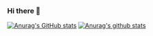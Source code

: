 ### Hi there 👋

<!--
**rigelfalcon/rigelfalcon** is a ✨ _special_ ✨ repository because its `README.md` (this file) appears on your GitHub profile.

Here are some ideas to get you started:

- 🔭 I’m currently working on ...
- 🌱 I’m currently learning ...
- 👯 I’m looking to collaborate on ...
- 🤔 I’m looking for help with ...
- 💬 Ask me about ...
- 📫 How to reach me: ...
- 😄 Pronouns: ...
- ⚡ Fun fact: ...
-->
[![Anurag's GitHub stats](https://github-readme-stats.vercel.app/api?username=rigelfalcon)](https://github.com/anuraghazra/github-readme-stats)
[![Anurag's github stats](https://github-readme-stats.vercel.app/api?username=rigelfalcon&show_icons=true&theme=vue-dark)](https://github.com/anuraghazra/github-readme-stats)
